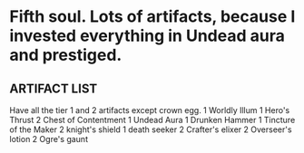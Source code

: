 Fifth soul. Lots of artifacts, because I invested everything in Undead aura and prestiged.
===
## ARTIFACT LIST

Have all the tier 1 and 2 artifacts except crown egg.
1 Worldly Illum
1 Hero's Thrust
2 Chest of Contentment
1 Undead Aura
1 Drunken Hammer
1 Tincture of the Maker
2 knight's shield
1 death seeker
2 Crafter's elixer
2 Overseer's lotion
2 Ogre's gaunt